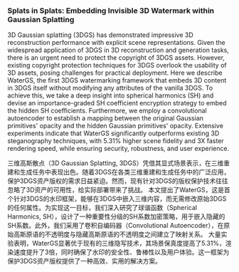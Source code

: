### Splats in Splats: Embedding Invisible 3D Watermark within Gaussian Splatting

3D Gaussian splatting (3DGS) has demonstrated impressive 3D reconstruction performance with explicit scene representations. Given the widespread application of 3DGS in 3D reconstruction and generation tasks, there is an urgent need to protect the copyright of 3DGS assets. However, existing copyright protection techniques for 3DGS overlook the usability of 3D assets, posing challenges for practical deployment. Here we describe WaterGS, the first 3DGS watermarking framework that embeds 3D content in 3DGS itself without modifying any attributes of the vanilla 3DGS. To achieve this, we take a deep insight into spherical harmonics (SH) and devise an importance-graded SH coefficient encryption strategy to embed the hidden SH coefficients. Furthermore, we employ a convolutional autoencoder to establish a mapping between the original Gaussian primitives' opacity and the hidden Gaussian primitives' opacity. Extensive experiments indicate that WaterGS significantly outperforms existing 3D steganography techniques, with 5.31% higher scene fidelity and 3X faster rendering speed, while ensuring security, robustness, and user experience.

三维高斯散点（3D Gaussian Splatting, 3DGS）凭借其显式场景表示，在三维重建和生成任务中表现出色。随着3DGS在各类三维重建和生成任务中的广泛应用，保护3DGS资产版权的需求日益紧迫。然而，现有针对3DGS的版权保护技术往往忽略了3D资产的可用性，给实际部署带来了挑战。
本文提出了WaterGS，这是首个针对3DGS的水印框架，能够在3DGS中嵌入三维内容，而无需修改原始3DGS的任何属性。为实现这一目标，我们深入研究了球谐函数（Spherical Harmonics, SH），设计了一种重要性分级的SH系数加密策略，用于嵌入隐藏的SH系数。此外，我们采用了卷积自编码器（Convolutional Autoencoder），在原始高斯原语的不透明度与隐藏高斯原语的不透明度之间建立了映射关系。
大量实验表明，WaterGS显著优于现有的三维隐写技术，其场景保真度提高了5.31%，渲染速度提升了3倍，同时确保了水印的安全性、鲁棒性以及用户体验。这一框架为保护3DGS资产版权提供了一种高效、实用的解决方案。
